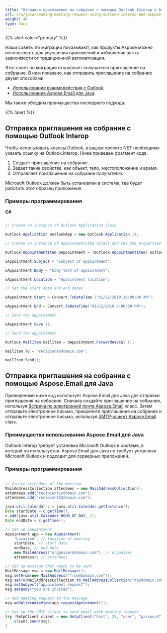 ```yaml
---
title: "Отправка приглашения на собрание с помощью Outlook Interop и Aspose.Email для Java"
url: /ru/java/sending-meeting-request-using-outlook-interop-and-aspose-email-for-java/
weight: 40
type: docs
---
```



{{% alert color="primary" %}}

Наши советы по миграции показывают, как продукты Aspose можно использовать для улучшения приложений и избавления вас от зависимости от традиционной автоматизации.

Этот совет по миграции отправляет получателю приглашение на собрание. В нем показано, как отправить приглашение на собрание двумя способами:

- [Использование взаимодействия с Outlook](#sending-meeting-request-with-outlook-interop).
- [Использование Aspose.Email для Java](#advantages-of-using-asposeemail-for-java).

Мы также обсудим преимущества последнего подхода.

{{% /alert %}}
## **Отправка приглашения на собрание с помощью Outlook Interop**
Чтобы использовать классы Outlook, в вашем проекте.NET необходимо указать ссылку на Outlook.Interop. Ниже приведен фрагмент кода:

1. Создает приглашение на собрание.
1. Задает такие свойства, как объект, тело, местоположение и время.
1. Отправляет приглашение на собрание получателю.

Microsoft Outlook должен быть установлен в системе, где будет работать этот образец приложения.
### **Примеры программирования**
**C#**

~~~cs

// Create an instance of Outlook Application class

Outlook.Application outlookApp = new Outlook.Application ();

// Create an instance of AppointmentItem object and set the properties:

Outlook.AppointmentItem oAppointment = (Outlook.AppointmentItem) outlookApp.CreateItem (Outlook.OlItemType.olAppointmentItem);

oAppointment.Subject = "subject of appointment";

oAppointment.Body = "body text of appointment";

oAppointment.Location = "Appointment location";

// Set the start date and end dates

oAppointment.Start = Convert.ToDateTime ("01/22/2010 10:00:00 AM");

oAppointment.End = Convert.ToDateTime("01/22/2010 2:00:00 PM");

// Save the appointment

oAppointment.Save ();

// Send the appointment

Outlook.MailItem mailItem = oAppointment.ForwardAsVcal ();

mailItem.To = "recipient@domain.com";

mailItem.Send();


~~~
## **Отправка приглашения на собрание с помощью Aspose.Email для Java**
Приведенный ниже код использует Aspose.Email для Java для отправки приглашения на собрание. Сначала создайте приглашение на собрание, используя [Встреча по электронной почте Aspose.Email](https://apireference.aspose.com/email/java/com.aspose.email/Appointment) класс. Затем отправьте электронное письмо, прикрепите приглашение на собрание и отправьте электронное письмо, используя [SMTP-клиент Aspose.Email](https://apireference.aspose.com/email/java/com.aspose.email/SmtpClient) class.
### **Преимущества использования Aspose.Email для Java**
Outlook Interop требует установки Microsoft Outlook в системе, в которой он используется. Aspose.Email для Java не требует установки Microsoft Outlook и подходит для серверных приложений.
### **Примеры программирования**

~~~Java

// Create attendees of the meeting
MailAddressCollection attendees = new MailAddressCollection();
attendees.add("recipient1@domain.com");
attendees.add("recipient2@domain.com");

java.util.Calendar c = java.util.Calendar.getInstance();
Date startDate = c.getTime();
c.add(java.util.Calendar.HOUR_OF_DAY, 1);
Date endDate = c.getTime();

// Set up appointment
Appointment app = new Appointment(
    "Location", // location of meeting
    startDate, // start date
    endDate, // end date
    new MailAddress("organizer@domain.com"), // organizer
    attendees); // attendees

// Set up message that needs to be sent
MailMessage msg = new MailMessage();
msg.setFrom(new MailAddress("from@domain.com"));
msg.setTo(MailAddressCollection.to_MailAddressCollection("to@domain.com"));
msg.setSubject("appointment request");
msg.setBody("you are invited");

// Add meeting request to the message
msg.addAlternateView(app.requestApointment());

// Set up the SMTP client to send email with meeting request
try (SmtpClient client = new SmtpClient("host", 25, "user", "password")) {
    client.send(msg);
}

~~~